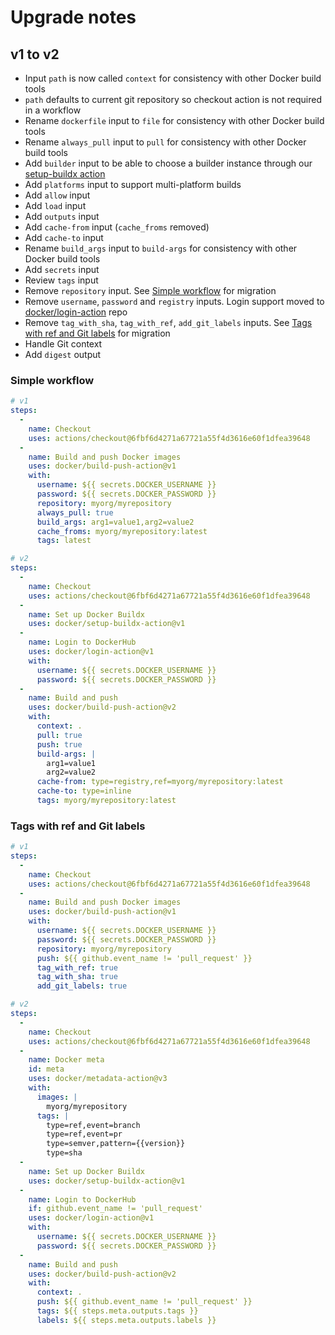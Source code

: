# Upgrade notes

## v1 to v2

* Input `path` is now called `context` for consistency with other Docker build tools
* `path` defaults to current git repository so checkout action is not required in a workflow
* Rename `dockerfile` input to `file` for consistency with other Docker build tools
* Rename `always_pull` input to `pull` for consistency with other Docker build tools
* Add `builder` input to be able to choose a builder instance through our [setup-buildx action](https://github.com/docker/setup-buildx-action)
* Add `platforms` input to support multi-platform builds
* Add `allow` input
* Add `load` input
* Add `outputs` input
* Add `cache-from` input (`cache_froms` removed)
* Add `cache-to` input
* Rename `build_args` input to `build-args` for consistency with other Docker build tools
* Add `secrets` input
* Review `tags` input
* Remove `repository` input. See [Simple workflow](#simple-workflow) for migration
* Remove `username`, `password` and `registry` inputs. Login support moved to [docker/login-action](https://github.com/docker/login-action) repo
* Remove `tag_with_sha`, `tag_with_ref`, `add_git_labels` inputs. See [Tags with ref and Git labels](#tags-with-ref-and-git-labels) for migration
* Handle Git context
* Add `digest` output

### Simple workflow

```yaml
# v1
steps:
  -
    name: Checkout
    uses: actions/checkout@6fbf6d4271a67721a55f4d3616e60f1dfea39648
  -
    name: Build and push Docker images
    uses: docker/build-push-action@v1
    with:
      username: ${{ secrets.DOCKER_USERNAME }}
      password: ${{ secrets.DOCKER_PASSWORD }}
      repository: myorg/myrepository
      always_pull: true
      build_args: arg1=value1,arg2=value2
      cache_froms: myorg/myrepository:latest
      tags: latest
```

```yaml
# v2
steps:
  -
    name: Checkout
    uses: actions/checkout@6fbf6d4271a67721a55f4d3616e60f1dfea39648
  -
    name: Set up Docker Buildx
    uses: docker/setup-buildx-action@v1
  -
    name: Login to DockerHub
    uses: docker/login-action@v1
    with:
      username: ${{ secrets.DOCKER_USERNAME }}
      password: ${{ secrets.DOCKER_PASSWORD }}
  -
    name: Build and push
    uses: docker/build-push-action@v2
    with:
      context: .
      pull: true
      push: true
      build-args: |
        arg1=value1
        arg2=value2
      cache-from: type=registry,ref=myorg/myrepository:latest
      cache-to: type=inline
      tags: myorg/myrepository:latest
```

### Tags with ref and Git labels

```yaml
# v1
steps:
  -
    name: Checkout
    uses: actions/checkout@6fbf6d4271a67721a55f4d3616e60f1dfea39648
  -
    name: Build and push Docker images
    uses: docker/build-push-action@v1
    with:
      username: ${{ secrets.DOCKER_USERNAME }}
      password: ${{ secrets.DOCKER_PASSWORD }}
      repository: myorg/myrepository
      push: ${{ github.event_name != 'pull_request' }}
      tag_with_ref: true
      tag_with_sha: true
      add_git_labels: true
```

```yaml
# v2
steps:
  -
    name: Checkout
    uses: actions/checkout@6fbf6d4271a67721a55f4d3616e60f1dfea39648
  -
    name: Docker meta
    id: meta
    uses: docker/metadata-action@v3
    with:
      images: |
        myorg/myrepository
      tags: |
        type=ref,event=branch
        type=ref,event=pr
        type=semver,pattern={{version}}
        type=sha
  -
    name: Set up Docker Buildx
    uses: docker/setup-buildx-action@v1
  -
    name: Login to DockerHub
    if: github.event_name != 'pull_request'
    uses: docker/login-action@v1 
    with:
      username: ${{ secrets.DOCKER_USERNAME }}
      password: ${{ secrets.DOCKER_PASSWORD }}
  -
    name: Build and push
    uses: docker/build-push-action@v2
    with:
      context: .
      push: ${{ github.event_name != 'pull_request' }}
      tags: ${{ steps.meta.outputs.tags }}
      labels: ${{ steps.meta.outputs.labels }}
```

